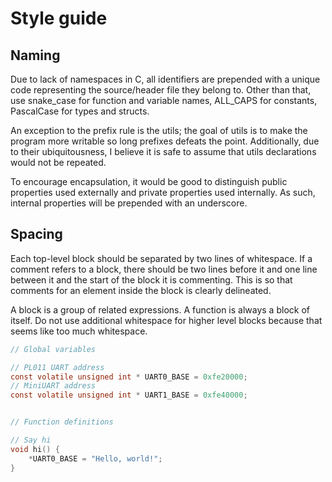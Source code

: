 # Style guide


## Naming

Due to lack of namespaces in C, all identifiers are prepended with a unique
code representing the source/header file they belong to. Other than that, use
snake_case for function and variable names, ALL_CAPS for constants, PascalCase
for types and structs.

An exception to the prefix rule is the utils; the goal of utils is to make the
program more writable so long prefixes defeats the point. Additionally, due to
their ubiquitousness, I believe it is safe to assume that utils declarations
would not be repeated.

To encourage encapsulation, it would be good to distinguish public properties
used externally and private properties used internally. As such, internal
properties will be prepended with an underscore.


## Spacing

Each top-level block should be separated by two lines of whitespace. If a
comment refers to a block, there should be two lines before it and one line
between it and the start of the block it is commenting. This is so that comments
for an element inside the block is clearly delineated.

A block is a group of related expressions. A function is always a block of
itself. Do not use additional whitespace for higher level blocks because that
seems like too much whitespace.

```c
// Global variables

// PL011 UART address
const volatile unsigned int * UART0_BASE = 0xfe20000;
// MiniUART address
const volatile unsigned int * UART1_BASE = 0xfe40000;


// Function definitions

// Say hi
void hi() {
    *UART0_BASE = "Hello, world!";
}
```
